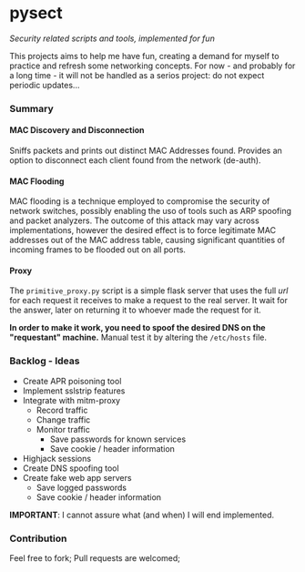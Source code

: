 pysect
======

_Security related scripts and tools, implemented for fun_

This projects aims to help me have fun, creating a demand for myself to practice and refresh some networking concepts. For now - and probably for a long time - it will not be handled as a serios project: do not expect periodic updates...


### Summary

#### MAC Discovery and Disconnection

Sniffs packets and prints out distinct MAC Addresses found. Provides an option to disconnect each client found from the network (de-auth).

#### MAC Flooding

MAC flooding is a technique employed to compromise the security of network switches, possibly enabling the uso of tools such as ARP spoofing and packet analyzers. The outcome of this attack may vary across implementations, however the desired effect is to force legitimate MAC addresses out of the MAC address table, causing significant quantities of incoming frames to be flooded out on all ports.

#### Proxy

The `primitive_proxy.py` script is a simple flask server that uses the full _url_ for each request it receives to make a request to the real server. It wait for the answer, later on returning it to whoever made the request for it.

__In order to make it work, you need to spoof the desired DNS on the "requestant" machine.__ Manual test it by altering the `/etc/hosts` file.


### Backlog - Ideas

- Create APR poisoning tool
- Implement sslstrip features
- Integrate with mitm-proxy
    - Record traffic
    - Change traffic
    - Monitor traffic
        - Save passwords for known services
        - Save cookie / header information
- Highjack sessions
- Create DNS spoofing tool
- Create fake web app servers
    - Save logged passwords
    - Save cookie / header information

__IMPORTANT__: I cannot assure what (and when) I will end implemented.


### Contribution

Feel free to fork;
Pull requests are welcomed;

